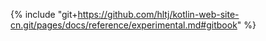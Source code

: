 {% include "git+https://github.com/hltj/kotlin-web-site-cn.git/pages/docs/reference/experimental.md#gitbook" %}
